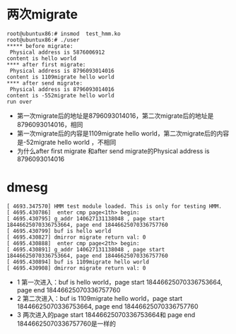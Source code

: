 
# 两次migrate

```
root@ubuntux86:# insmod  test_hmm.ko 
root@ubuntux86:# ./user 
***** before migrate: 
 Physical address is 5876006912
content is hello world 
**** after first migrate: 
 Physical address is 8796093014016
content is 1109migrate hello world 
**** after send migrate: 
 Physical address is 8796093014016
content is -552migrate hello world 
run over 
```
+ 第一次migrate后的地址是8796093014016，第二次migrate后的地址是8796093014016，相同  
+ 第一次migrate后的内容是1109migrate hello world，第二次migrate后的内容是-52migrate hello world ，不相同 
+ 为什么after first migrate 和after send migrate的Physical address is 8796093014016   

# dmesg
```
[ 4693.347570] HMM test module loaded. This is only for testing HMM.
[ 4695.430786]  enter cmp page<1th> begin: 
[ 4695.430795] g_addr 140627131138048 , page start 18446625070336753664, page end 18446625070336757760
[ 4695.430799] buf is hello world 
[ 4695.430827] dmirror migrate return val: 0 
[ 4695.430888]  enter cmp page<2th> begin: 
[ 4695.430891] g_addr 140627131138048 , page start 18446625070336753664, page end 18446625070336757760
[ 4695.430894] buf is 1109migrate hello world 
[ 4695.430908] dmirror migrate return val: 0
```
+ 1 第一次进入：buf is hello world，page start 18446625070336753664, page end 18446625070336757760    
+ 2 第二次进入：buf is 1109migrate hello world，page start 18446625070336753664, page end 18446625070336757760
+ 3 两次进入的page start 18446625070336753664和 page end 18446625070336757760是一样的     

 